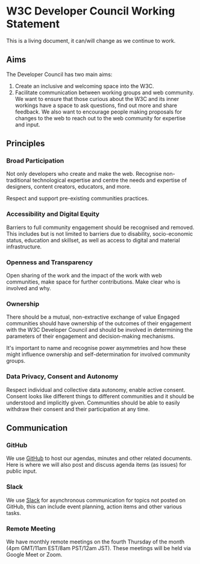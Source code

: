 # W3C Developer Council Working Statement

This is a living document, it can/will change as we continue to work.

## Aims

The Developer Council has two main aims:
1. Create an inclusive and welcoming space into the W3C.
2. Facilitate communication between working groups and web community.
   We want to ensure that those curious about the W3C and its inner workings have a space to ask questions, find out more and share feedback. We also want to encourage people making proposals for changes to the web to reach out to the web community for expertise and input.

## Principles
### Broad Participation
Not only developers who create and make the web. Recognise non-traditional technological expertise and centre the needs and expertise of designers, content creators, educators, and more.

Respect and support pre-existing communities practices.

### Accessibility and Digital Equity
Barriers to full community engagement should be recognised and removed. This includes but is not limited to barriers due to disability, socio-economic status, education and skillset, as well as access to digital and material infrastructure.

### Openness and Transparency
Open sharing of the work and the impact of the work with web communities, make space for further contributions. Make clear who is involved and why.

### Ownership
There should be a mutual, non-extractive exchange of value
Engaged communities should have ownership of the outcomes of their engagement with the W3C Developer Council and should be involved in determining the parameters of their engagement and decision-making mechanisms.

It's important to name and recognise power asymmetries and how these might influence ownership and self-determination for involved community groups.

### Data Privacy, Consent and Autonomy
Respect individual and collective data autonomy, enable active consent. Consent looks like different things to different communities and it should be understood and implicitly given. Communities should be able to easily withdraw their consent and their participation at any time.


## Communication
### GitHub
We use [GitHub](https://github.com/w3c/devcouncil) to host our agendas, minutes and other related documents. Here is where we will also post and discuss agenda items (as issues) for public input.

### Slack
We use [Slack](https://w3ccommunity.slack.com/archives/C01N454UT6X) for asynchronous communication for topics not posted on GitHub, this can include event planning, action items and other various tasks.

### Remote Meeting
We have monthly remote meetings on the fourth Thursday of the month (4pm GMT/11am EST/8am PST/12am JST). These meetings will be held via Google Meet or Zoom.


